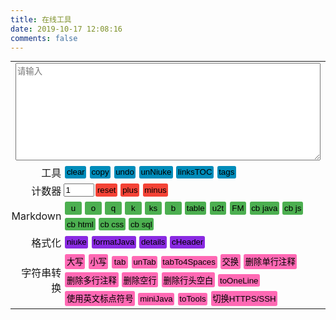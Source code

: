 ```yaml
---
title: 在线工具
date: 2019-10-17 12:08:16
comments: false
---
```

<div id="panel"><table><tr id="yesInput" style="width: 100%;"><td colspan="2" style="width: 100%;"><textarea rows="10" id="input" placeholder="请输入" contenteditable="true" class="block"></textarea></td></tr><tr class="notInput"><td class="td-right td-padding">工具</td><td class="td-padding"><button class="mybtn" onclick="clearInput()">clear</button><button class="mybtn" onclick="copy()">copy</button><button class="mybtn" onclick="undo()">undo</button><button class="mybtn" onclick="unNiuke()">unNiuke</button><button class="mybtn" onclick="linksTOC()">linksTOC</button><button class="mybtn" onclick="tags()">tags</button></td></tr><tr class="notInput"><td class="td-right td-padding">计数器</td><td class="td-padding"><input type="text" name="counter" id="counter" value="1" size="3" /><button class="mybtn red" onclick="document.getElementById('counter').value='1'">reset</button><button class="mybtn red" onclick="plus()">plus</button><button class="mybtn red" onclick="minus()">minus</button></td></tr><tr class="notInput"><td class="td-right td-padding">Markdown</td><td class="td-padding"><button class="mybtn green" onclick="mdU()">u</button><button class="mybtn green" onclick="mdO()">o</button><button class="mybtn green" onclick="mdQ()">q</button><button class="mybtn green" onclick="mdK()">k</button><button class="mybtn green" onclick="mdKs()">ks</button><button class="mybtn green" onclick="mdB()">b</button><button class="mybtn green" onclick="mdtableCopy()">table</button><button class="mybtn green" onclick="mdU2T()">u2t</button><button class="mybtn green" onclick="frontMatter()">FM</button><button class="mybtn green" onclick="mdCb('java')">cb&nbsp;java</button><button class="mybtn green" onclick="mdCb('javascript')">cb&nbsp;js</button><button class="mybtn green" onclick="mdCb('html')">cb&nbsp;html</button><button class="mybtn green" onclick="mdCb('css')">cb&nbsp;css</button><button class="mybtn green" onclick="mdCb('sql')">cb&nbsp;sql</button></td></tr><tr class="notInput"><td class="td-right td-padding">格式化</td><td class="td-padding"><button class="mybtn blueviolet" onclick="niuke()">niuke</button><button class="mybtn blueviolet" onclick="formatJava()">formatJava</button><button class="mybtn blueviolet" onclick="toggleFold()">details</button><button class="mybtn blueviolet" onclick="cHeader()">cHeader</button></td></tr><tr class="notInput"><td class="td-right td-padding">字符串转换</td><td class="td-padding"><button class="mybtn HotPink" onclick="upperCase()">大写</button><button class="mybtn HotPink" onclick="lowerCase()">小写</button><button class="mybtn HotPink" onclick="tab()">tab</button><button class="mybtn HotPink" onclick="unTab()">unTab</button><button class="mybtn HotPink" onclick="tabTo4Spaces()">tabTo4Spaces</button><button class="mybtn HotPink" onclick="swap()">交换</button><button class="mybtn HotPink" onclick="deleteSingleLineComment()">删除单行注释</button><button class="mybtn HotPink" onclick="deleteMultilineComments()">删除多行注释</button><button class="mybtn HotPink" onclick="deleteBlankLine()">删除空行</button><button class="mybtn HotPink" onclick="deleteSpaceStart()">删除行头空白</button><button class="mybtn HotPink" onclick="toOneLine()">toOneLine</button><button class="mybtn HotPink" onclick="toEnPunctuation()">使用英文标点符号</button><button class="mybtn HotPink" onclick="miniJava()">miniJava</button><button class="mybtn HotPink" onclick="toTools()">toTools</button><button class="mybtn HotPink" onclick="switchHttpsSsh()">切换HTTPS/SSH</button></td></tr></table></div>
<style>
    .mybtn {
        background-color: #008CBA;
        border: none;
        padding: 0.2em 0.2em 0.2em 0.2em;
        text-align: center;
        text-decoration: none;
        display: inline-block;
        margin: 0.2em 0.2em 0.2em 0.2em;
        cursor: pointer;
        min-width: 2em;
        border-radius: 0.2em;
    }
    .tools {
        display: block;
        margin: 0.5em;
    }
    .block {
        display: block;
    }
    .red {
        background-color: #f44336;
    }
    .green {
        background-color: #4CAF50;
    }
    .pink {
        background-color: #FF00FF;
    }
    .HotPink {
        background-color: HotPink;
    }
    .blue {
        background-color: #008CBA;
    }
    .blueviolet {
        background-color: BlueViolet;
    }
    .brown {
        background-color: brown;
    }
    .yellow {
        background-color: yellow;
    }
    .crimson {
        background-color: crimson;
    }
    .black {
        background-color: black;
    }
    .gray {
        background-color: #555555;
    }
    textarea {
        width: 100%;
        height: auto;
    }
    table {
        width: 100%;
        margin: 0em;
    }
    .td-right {
        text-align: right;
    }
    .td-padding {
        padding: 0.1em;
    }
    /* 覆盖样式 */
    header.post-header div.post-meta {
        margin-bottom: 0.875em;
    }
    div.posts-expand div.post-block {
        padding-top: 0em;
    }
</style>
<script>
    (function () {
        var notInput = document.getElementsByClassName("notInput");
        var count = 0;
        for (var i = 0; i < notInput.length; i++) {
            console.log("not input tr " + i + ":" + notInput[i].offsetHeight);
            count += notInput[i].offsetHeight;
        }
        var title = document.getElementsByClassName("post-header");
        for (var i = 0; i < title.length; i++) {
            console.log("title " + i + ":" + title[i].offsetHeight);
            count += title[i].offsetHeight;
        }
        var header = document.getElementById("header");
        console.log("header :" + header.offsetHeight);
        if (header.offsetHeight == 0) {
            count += 40;
        } else {
            count += 20;
        }
        count += header.offsetHeight;
        count += 8 + 8 + 22;
        console.log("屏幕可视区域高度:" + window.innerHeight + "px")
        console.log("其他元素高度:" + count + "px")
        var inputHight = (Number)(window.innerHeight - count);
        console.log("输入框高度:" + inputHight + "px")
        if (inputHight > 0) {
            document.getElementById("input").style.height = inputHight + "px";
        }
    })();
</script>
<script>
    var input = document.getElementById("input");
    var inputBackup;
    var timeOut;
    var depth = 0;
    function checkInput() {
        return !(input.value === null || input.value === "");
    }
    function backupInput() {
        inputBackup = input.value;
    }
    function undo() {
        input.value = inputBackup;
        if (timeOut != null) {
            window.clearTimeout(timeOut);
        }
        input.select();
        document.execCommand("Copy");
        input.blur();
    }
    function tags() {
        input.value = "\ntags: 有空了解一下";
        copy();
    }
    function linksTOC(text) {
        if (text == null) {
            result(linksTOC(input.value));
        } else {
            var toc = '';
            var head = "<div id=\"my_toc\">\n\n";
            var tail =
                "\n</div>\n<script>if (navigator.platform.search('arm')==-1){document.getElementById('my_toc').style.display = 'none';}" +
                "<__script>\n".replace("__", "/");
            var regex = /^(#+) (.+?)(?: #*)?$/mg;
            var matchs = text.match(regex);
            var resultStr = "";
            var item = '';
            var tabs = '';
            var title = '';
            var MdLinkRegex = /\[(.+?)\]\(.+?\)/;
            for (var i = 0; i < matchs.length; i++) {
                tabs = generateIndentation(matchs[i].replace(regex, "$1").length - 1);
                title = matchs[i].replace(regex, "$2");
                if (title.match(MdLinkRegex)) {
                    title = title.replace(MdLinkRegex, '$1');
                }
                item = tabs + "- [" + title + "](/links/#" + title + ")" + "\n"
                resultStr += item;
            }
            toc = head + resultStr + tail;
            var regexs = /[<]div id='my_toc'>\n\n(.+\n)+\n<[/]div>\n[<]script>.+<[/]script>\n/m;
            text = text.replace(regexs, toc);
            return text;
        }
    }
    function generateIndentation(count) {
        var indentation = '';
        for (var i = 0; i < count; i++) {
            indentation += "    ";
        }
        return indentation;
    }
    function clearInput() {
        input.value = "";
    }
    function copy() {
        if (timeOut != null) {
            window.clearTimeout(timeOut);
        }
        input.select();
        document.execCommand("Copy");
        input.placeholder = "运行结果已经复制到剪贴板中!";
        input.blur();
        timeOut = window.setTimeout(clearInput, 10000);
    }
    function result(text) {
        backupInput();
        input.value = text;
        copy();
    }
    function plus() {
        var counter = document.getElementById('counter');
        counter.value = Number(counter.value) + 1
    }
    function minus() {
        var counter = document.getElementById('counter');
        var minus1 = Number(counter.value) - 1;
        counter.value = (minus1) > 0 ? minus1 : 1;
    }
    function upperCase() {
        if (checkInput()) {
            result(input.value.toUpperCase());
        } else {
            input.placeholder = "请先输入!";
        }
    }
    function lowerCase() {
        if (checkInput()) {
            result(input.value.toLowerCase());
        } else {
            input.placeholder = "请先输入!";
        }
    }
    function deleteSingleLineComment(text) {
        if (typeof (text) == "undefined") {
            result(deleteSingleLineComment(input.value));
        }
        else {
            text = text.replace(/^[ ]*<!--.+-->/mg, "");
            text = text.replace(/^[ ]*\/\/.*\n/mg, "");
            return text;
        }
    }
    function deleteBlankLine(text) {
        if (typeof (text) == "undefined") {
            text = input.value;
            result(text.replace(/^[ ]*\n/mg, ""));
        }
        else {
            text = text.replace(/^[ ]*$\n/mg, "");
            text = text.replace(/\n^[ ]*$/mg, "");
            return text;
        }
    }
    function tab() {
        result(input.value.replace(/^/mg, "    "));
    }
    function unTab(text) {
        if (typeof (text) == "undefined") {
            result(unTab(input.value));
        }
        else {
            return text.replace(/^    /mg, "");
        }
    }
    function tabTo4Spaces(text) {
        if (typeof (text) == "undefined") {
            result(tabTo4Spaces(input.value));
        } else {
            return text.replace(/\t/mg, "    ");
        }
    }
    function deleteMultilineComments(text) {
        if (typeof (text) == "undefined") {
            result(deleteMultilineComments(input.value));
        } else {
            return text.replace(/\/\*{1,2}\n(?:[ ]*\*.*?\n)+/mg, "");
        }
    }
    function deleteSpaceStart(text) {
        if (typeof (text) == "undefined") {
            result(deleteBlankLine(input.value));
        } else {
            return text.replace(/^[ ]+/mg, "");
        }
    }
    function toOneLine(text) {
        if (typeof (text) == "undefined") {
            result(toOneLine(input.value));
        }
        else {
            text = text.replace(/^[ ]+/mg, "");
            text = text.replace(/\n/mg, "");
            return text;
        }
    }
    function toEnPunctuation(text) {
        if (typeof (text) == "undefined") {
            result(toEnPunctuation(input.value));
        }
        else {
            text = text.replace(/“/g, '"');
            text = text.replace(/”/g, '"');
            text = text.replace(/‘/g, "'");
            text = text.replace(/’/g, "'");
            text = text.replace(/，/g, ",");
            text = text.replace(/！/g, "!");
            text = text.replace(/：/g, ":");
            text = text.replace(/；/g, ";");
            text = text.replace(/（/g, "(");
            text = text.replace(/）/g, ")");
            return text;
        }
    }
    function miniDiv(text) {
        var miniText = text.match(/([ ]*<div id="panel">\n(?:.*\n)+?[ ]*<\/div>)/m)[0];
        console.log(miniText);
        miniText = toOneLine(miniText);
        text = text.replace(/([ ]*<div id="panel">\n(?:.*\n)+?[ ]*<\/div>)/m, "");
        return miniText + text;
    }
    function toTools() {
        var header = "---\ntitle: 在线工具\ndate: 2019-10-17 12:08:16\ncomments: false\n---\n"
        var text = input.value;
        text = deleteSingleLineComment(text);
        text = deleteBlankLine(text)
        text = text.replace(/(?:.*\n)+<body>\n/m, "");
        text = text.replace(/<\/body>\n(?:.*\n?)*/m, "");
        text = miniDiv(text);
        text = unTab(text);
        text = header + text;
        result(text)
    }
    function switchHttpsSsh(text) {
        if (text == null) {
            result(switchHttpsSsh(input.value));
        } else {
            var httpsRegex = /^https:\/\/(.+?)\/(.+?\/.+?\.git)$/;
            var sshRegex = /^git@(.+?):(.+?\/.+?\.git)$/;
            if (httpsRegex.test(text)) {
                text = text.replace(httpsRegex, "git@$1:$2");
            } else if (sshRegex.test(text)) {
                text = text.replace(sshRegex, "https://$1/$2");
            }
            return text;
        }
    }
    function swap(text) {
        if (text == null) {
            result(swap(input.value));
        } else {
            var LegalInput = /^(.+?)([, _])(.+?)$/;
            if (LegalInput.test(text)) {
                return text.replace(LegalInput, "$3$2$1");
            } else {
                return "非法输入,请输入一个以[,_ ]";
            }
        }
    }
    function mdU() {
        var text = input.value;
        text = deleteBlankLine(text);
        var ErrorStartCharacterRegex = /^[^a-zA-Z0-9\u4e00-\u9fa5][ ]+/mg;
        text = text.replace(ErrorStartCharacterRegex, "");
        text = text.replace(/^(.+)/mg, "- $1");
        text = deleteBlankLine(text);
        text = text + "\n";
        result(text);
    }
    function mdO() {
        var text = input.value;
        text = deleteBlankLine(text);
        var ErrorStartCharacterRegex = /^[^a-zA-Z0-9\u4e00-\u9fa5][ ]+/mg;
        text = text.replace(ErrorStartCharacterRegex, "");
        var lines = text.split(/\n/mg);
        var outText = "";
        lines.forEach(function (item, index) {
            outText += (index + 1) + ". " + item + "\n";
        })
        outText = outText + "\n";
        result(outText);
    }
    function mdQ() {
        var text = input.value;
        text = deleteBlankLine(text);
        var ErrorStartCharacterRegex = /^[^a-zA-Z0-9\u4e00-\u9fa5][ ]+/mg;
        text = text.replace(ErrorStartCharacterRegex, "")
        text = text.replace(/^/mg, "> ");
        text = text + "\n";
        result(text);
    }
    function mdK() {
        result("`" + input.value + "`");
    }
    function mdKs(text) {
        if (typeof (text) == "undefined") {
            result(mdKs(input.value));
        } else {
            text = text.replace(/`?((?:-(?! ))?[a-zA-Z<][a-zA-Z0-9 ():\_.\/\[\]<>,+="?-]*[a-zA-Z0-9);>/.\*\]])`?/mg,
                "`$1`");
            text = text.replace(/\(`(.+?)\)`/mg, "(`$1`)");
            return text;
        }
    }
    function mdB() {
        result("**" + input.value + "**");
    }
    function toggleFold(text) {
        if (text == null) {
            toggleFold(input.value);
        } else {
            var first = "<details><summary>展开/折叠</summary>\n\n" + text + "\n\n</details>";
            result(first);
            return first;
        }
    }
    function mdCb(Language) {
        result("```" + Language + "\n" + input.value + "\n```");
    }
    function mdU2T() {
        var tableHead = "||描述|\n|:--|:--|\n"
        var text = input.value;
        text = deleteSpaceStart(text);
        text = deleteBlankLine(text);
        text = toEnPunctuation(text);
        text = mdKs(text);
        text = text.replace(/^[-*] /mg, "");
        text = text.replace(/^(`.+?`):/mg, "$1|");
        text = text.replace(/^/mg, "|");
        text = text.replace(/$/mg, "|");
        text = tableHead + text;
        result(text);
    }
    function mdtableCopy() {
        var text = input.value;
        text = text.replace(/[ ]{2,}/mg, "|");
        text = text.replace(/^/mg, "|");
        text = text.replace(/$/mg, "|");
        var strs = text.split("\n");
        text = '';
        strs.forEach(function (item, index) {
            console.log(index)
            if (index == 1) {
                text += item.replace(/[^|]+/mg, ":--") + "\n";
            }
            text += item + "\n";
        });
        result(text);
    }
    function frontMatter(text) {
        if (text == null) {
            result(frontMatter(input.value))
        } else {
            var legalLinuxHexoPostsPath = /^.+\/source\/_posts(\/.+)\/(.+)\.md/;
            if (legalLinuxHexoPostsPath.test(text)) {
                var categories = "categories: " + text.replace(legalLinuxHexoPostsPath, "$1").replace(/\//mg,
                    "\n  - ");
                var title = "title: " + text.replace(legalLinuxHexoPostsPath, "$2");
                var fm = "---\n" + title + "\n" + categories + "\n---\n";
                return fm;
            }
            return text;
        }
    }
    function unNiuke() {
        undo();
        minus();
    }
    function niuke() {
        var problem = '';
        var selects = '';
        var answer = '';
        var selectStart = 0;
        var selectEnd = 0;
        var counter = document.getElementById("counter");
        var text = input.value;
        text = toEnPunctuation(text);
        selects = text.match(/(?:[A-z]\n.+?\n)+/mg)[0];
        selectStart = text.indexOf(selects);
        selectEnd = selectStart + selects.length;
        selects = mdKs(selects);
        selects = selects.replace(/([A-Z])\n(.+)/mg, "- $1 $2");
        problem += text.substring(0, selectStart);
        problem = deleteBlankLine(problem) + "\n";
        answer = text.substring(selectEnd);
        answer = deleteBlankLine(answer);
        answer = answer.replace(/(^正确答案: `?[A-Za-z]+`?$)/mg,
            "\n## 解析\n<details><summary>显示答案/隐藏答案</summary>$1</details>\n\n");
        text = "\n# 题目" + counter.value + " 考点:\n" + problem + selects + answer;
        result(text);
        plus();
    }
    function convertSingleLineComments(text) {
        return text.replace(/(?:[ ]*)(\/\/.+)/mg, "$1__newLine__");
    }
    function restoreSingleLineComment(text) {
        var textTemp = '';
        var regex = /([ ]*)(?:(\/\/.+?)__newLine__)+(.*)/mg;
        var flag;
        if ((flag = regex.test(text))) {
            var singleLineComments = text.match(regex);
            var tabs = '';
            var start = 0;
            var end = 0;
            for (var i = 0; i < singleLineComments.length; i++) {
                var recovery = '';
                start = text.indexOf(singleLineComments[i]);
                textTemp += text.substring(end, start);
                end = start + singleLineComments[i].length;
                var singleLineCommentArr = singleLineComments[i].split("__newLine__");
                for (var j = 0; j < singleLineCommentArr.length; j++) {
                    if (j == 0) {
                        tabs = singleLineCommentArr[j].substring(0, singleLineCommentArr[j].indexOf("//"));
                        recovery += singleLineCommentArr[j] + "\n";
                    } else {
                        recovery += tabs + singleLineCommentArr[j] + "\n";
                    }
                }
                textTemp += recovery;
            }
        }
        textTemp += text.substring(end);
        return textTemp;
    }
    function restoreFor(text) {
        return text.replace(/for[ ]*\((.*?);\n?[ ]*(.*?);\n?[ ]*(.+)\)/mg, "for($1;$2;$3)");
    }
    function formatJavaCode(text) {
        if (typeof (text) == "undefined") {
            console.log("请输入参数");
        } else {
            var lineTemp = '';
            var value = '';
            for (var i = 0; i < text.length; i++) {
                value = text[i];
                if (value == "{") {
                    depth++;
                    lineTemp
                        += "{" + "\n" + depthTab(depth);
                } else if (value == "}") {
                    depth--;
                    lineTemp += "\n" + depthTab(depth) +
                        "}" + "\n" + depthTab(depth);
                    if (depth == 0) {
                        lineTemp += "\n";
                    }
                } else if (value == ";") {
                    lineTemp
                        += ";" + "\n" + depthTab(depth);
                } else {
                    lineTemp += value;
                }
            }
            return lineTemp;
        }
    }
    function formatJava(text) {
        if (typeof (text) == "undefined") {
            result(formatJava(input.value));
        }
        else {
            text = toEnPunctuation(text);
            text = convertSingleLineComments(text);
            text = toOneLine(text);
            text = formatJavaCode(text);
            text = restoreSingleLineComment(text);
            text = deleteBlankLine(text);
            text = restoreFor(text);
            return text;
        }
    }
    function depthTab(depth) {
        var tab = "    ";
        var depthTabs = '';
        for (var i = 0; i < depth; i++) {
            depthTabs += tab;
        }
        return depthTabs;
    }
    function miniJava() {
        var text = input.value;
        text = deleteMultilineComments(text);
        text = deleteSingleLineComment(text);
        text = formatJava(text);
        text = deleteSingleLineComment(text);
        text = deleteBlankLine(text);
        result(text);
    }
    function cHeader() {
        if (checkInput()) {
            var legalFileName = /^[a-zA-Z_]\w*$/;
            if (legalFileName.test(input.value)) {
                var upperCase = input.value.toUpperCase();
                var text = "//" + input.value + ".h\n" + "#ifndef _" + upperCase + "_H_ //如果没有引入头文件" + input
                    .value + ".h\n" + "    #define _" + upperCase + "_H_ //那就引入头文件" + input.value + ".h\n" +
                    "#endif";
                result(text);
            } else {
                input.placeholder = "输入文件名格式错误,请以字母或下划线开头!";
            }
        } else {
            input.placeholder = "请先输入不带后缀的头文件名称";
        }
    }
</script>
